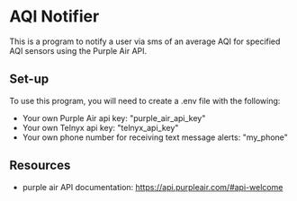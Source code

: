 # AQI Notifier 
This is a program to notify a user via sms of an average AQI for specified AQI sensors using the Purple Air API.

## Set-up
To use this program, you will need to create a .env file with the following:
- Your own Purple Air api key: "purple_air_api_key"
- Your own Telnyx api key: "telnyx_api_key"
- Your own phone number for receiving text message alerts: "my_phone"

## Resources
- purple air API documentation: https://api.purpleair.com/#api-welcome